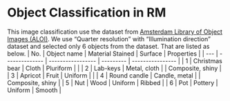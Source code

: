 # Object Classification in RM

This image classification use the dataset from [Amsterdam Library of Object Images (ALOI)](http://aloi.science.uva.nl/). We use “Quarter resolution” with “Illumination direction” dataset and selected only 6 objects from the dataset. That are listed as below.
| No. | Object name | Material Stained | Surface | Properties |
| --- | -------------- | ----------------- | --------- | ---------------- |
| 1 | Christmas bear | Cloth | Pluriform | |
| 2 | Lab-keys | Metal, cloth | | Composite, shiny |
| 3 | Apricot | Fruit | Uniform | |
| 4 | Round candle | Candle, metal | | Composite, shiny |
| 5 | Nut | Wood | Uniform | Ribbed |
| 6 | Pot | Pottery | Uniform | Smooth |
